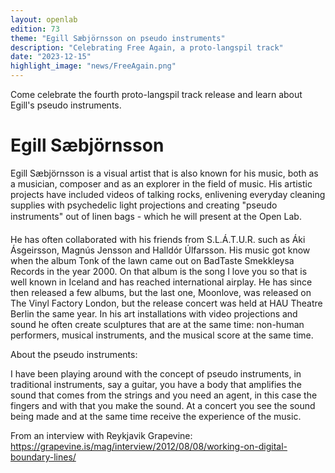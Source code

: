 ```yaml
---
layout: openlab
edition: 73
theme: "Egill Sæbjörnsson on pseudo instruments"
description: "Celebrating Free Again, a proto-langspil track"
date: "2023-12-15"
highlight_image: "news/FreeAgain.png"
---
```


<script>
    import CaptionedImage from "../../components/Images/CaptionedImage.svelte"
</script>

Come celebrate the fourth proto-langspil track release and learn about Egill's pseudo instruments. 

# Egill Sæbjörnsson

Egill Sæbjörnsson is a visual artist that is also known for his music, both as a musician, composer and as an explorer in the field of music. His artistic projects have included videos of talking rocks, enlivening everyday cleaning supplies with psychedelic light projections and creating "pseudo instruments" out of linen bags - which he will present at the Open Lab.

He has often collaborated with his friends from S.L.Á.T.U.R. such as Áki Ásgeirsson, Magnús Jensson and Halldór Úlfarsson. His music got know when the album Tonk of the lawn came out on BadTaste Smekkleysa Records in the year 2000. On that album is the song I love you so that is well known in Iceland and has reached international airplay. He has since then released a few albums, but the last one, Moonlove, was released on The Vinyl Factory London, but the release concert was held at HAU Theatre Berlin the same year. In his art installations with video projections and sound he often create sculptures that are at the same time: non-human performers, musical instruments, and the musical score at the same time.

<CaptionedImage
    src="news/FreeAgain.png"
    alt="A yellow artwork in a proto-langspil release frame" 
    caption="Free Again - Egill Sæbjörnsson"/>

About the pseudo instruments: 

I have been playing around with the concept of pseudo instruments, in traditional instruments, say a guitar, you have a body that amplifies the sound that comes from the strings and you need an agent, in this case the fingers and with that you make the sound. At a concert you see the sound being made and at the same time receive the experience of the music.

From an interview with Reykjavik Grapevine: https://grapevine.is/mag/interview/2012/08/08/working-on-digital-boundary-lines/
